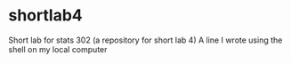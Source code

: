# shortlab4
Short lab for stats 302 (a repository for short lab 4)
A line I wrote using the shell on my local computer
